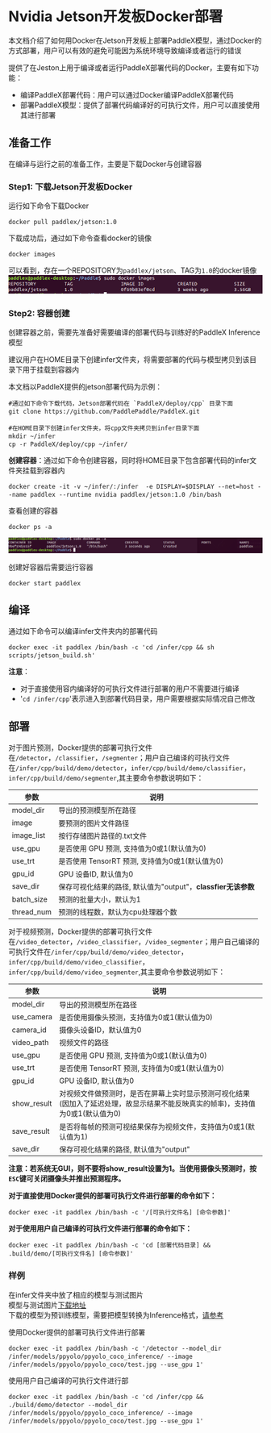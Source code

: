 # Nvidia Jetson开发板Docker部署
本文档介绍了如何用Docker在Jetson开发板上部署PaddleX模型，通过Docker的方式部署，用户可以有效的避免可能因为系统环境导致编译或者运行的错误  

提供了在Jeston上用于编译或者运行PaddleX部署代码的Docker，主要有如下功能：
- 编译PaddleX部署代码：用户可以通过Docker编译PaddleX部署代码
- 部署PaddleX模型：提供了部署代码编译好的可执行文件，用户可以直接使用其进行部署



## 准备工作
在编译与运行之前的准备工作，主要是下载Docker与创建容器  

### Step1: 下载Jetson开发板Docker
运行如下命令下载Docker  

```
docker pull paddlex/jetson:1.0
```  

下载成功后，通过如下命令查看docker的镜像

```
docker images
```
可以看到，存在一个REPOSITORY为`paddlex/jetson`、TAG为`1.0`的docker镜像
![](./images/images.png)  

### Step2: 容器创建
创建容器之前，需要先准备好需要编译的部署代码与训练好的PaddleX Inference模型

建议用户在HOME目录下创建infer文件夹，将需要部署的代码与模型拷贝到该目录下用于挂载到容器内  

本文档以PaddleX提供的jetson部署代码为示例：
```
#通过如下命令下载代码，Jetson部署代码在 `PaddleX/deploy/cpp` 目录下面
git clone https://github.com/PaddlePaddle/PaddleX.git

#在HOME目录下创建infer文件夹，将cpp文件夹拷贝到infer目录下面
mkdir ~/infer
cp -r PaddleX/deploy/cpp ~/infer/
```

**创建容器**：通过如下命令创建容器，同时将HOME目录下包含部署代码的infer文件夹挂载到容器内
 ```
 docker create -it -v ~/infer/:/infer  -e DISPLAY=$DISPLAY --net=host --name paddlex --runtime nvidia paddlex/jetson:1.0 /bin/bash
 ```
查看创建的容器
 ```
 docker ps -a
 ```  

 ![](./images/container.png)  


创建好容器后需要运行容器
```
docker start paddlex
```

## 编译
通过如下命令可以编译infer文件夹内的部署代码
```
docker exec -it paddlex /bin/bash -c 'cd /infer/cpp && sh scripts/jetson_build.sh'
```
**注意**：
- 对于直接使用容内编译好的可执行文件进行部署的用户不需要进行编译
- '`cd /infer/cpp`'表示进入到部署代码目录，用户需要根据实际情况自己修改


## 部署
对于图片预测，Docker提供的部署可执行文件在`/detector`，`/classifier`，`/segmenter`；用户自己编译的可执行文件在`/infer/cpp/build/demo/detector`，`infer/cpp/build/demo/classifier`，`infer/cpp/build/demo/segmenter`,其主要命令参数说明如下：

|  参数   | 说明  |
|  ----  | ----  |
| model_dir  | 导出的预测模型所在路径 |
| image  | 要预测的图片文件路径 |
| image_list  | 按行存储图片路径的.txt文件 |
| use_gpu  | 是否使用 GPU 预测, 支持值为0或1(默认值为0) |
| use_trt  | 是否使用 TensorRT 预测, 支持值为0或1(默认值为0) |
| gpu_id  | GPU 设备ID, 默认值为0 |
| save_dir | 保存可视化结果的路径, 默认值为"output"，**classfier无该参数** |
| batch_size | 预测的批量大小，默认为1 |
| thread_num | 预测的线程数，默认为cpu处理器个数 |  

对于视频预测，Docker提供的部署可执行文件在`/video_detector`，`/video_classifier`，`/video_segmenter`；用户自己编译的可执行文件在`/infer/cpp/build/demo/video_detector`，`infer/cpp/build/demo/video_classifier`，`infer/cpp/build/demo/video_segmenter`,其主要命令参数说明如下：

|  参数   | 说明  |
|  ----  | ----  |
| model_dir  | 导出的预测模型所在路径 |
| use_camera | 是否使用摄像头预测，支持值为0或1(默认值为0) |
| camera_id | 摄像头设备ID，默认值为0 |
| video_path | 视频文件的路径 |
| use_gpu  | 是否使用 GPU 预测, 支持值为0或1(默认值为0) |
| use_trt  | 是否使用 TensorRT 预测, 支持值为0或1(默认值为0) |
| gpu_id  | GPU 设备ID, 默认值为0 |
| show_result | 对视频文件做预测时，是否在屏幕上实时显示预测可视化结果(因加入了延迟处理，故显示结果不能反映真实的帧率)，支持值为0或1(默认值为0) |
| save_result | 是否将每帧的预测可视结果保存为视频文件，支持值为0或1(默认值为1) |
| save_dir | 保存可视化结果的路径, 默认值为"output" |

**注意：若系统无GUI，则不要将show_result设置为1。当使用摄像头预测时，按`ESC`键可关闭摄像头并推出预测程序。**

**对于直接使用Docker提供的部署可执行文件进行部署的命令如下：**  
```
docker exec -it paddlex /bin/bash -c '/[可执行文件名] [命令参数]'
```

**对于使用用户自己编译的可执行文件进行部署的命令如下：**  
```
docker exec -it paddlex /bin/bash -c 'cd [部署代码目录] && .build/demo/[可执行文件名] [命令参数]'
```

### 样例
在infer文件夹中放了相应的模型与测试图片  
模型与测试图片[下载地址](https://paddlex.readthedocs.io/zh_CN/develop/train/prediction.html)  
下载的模型为预训练模型，需要把模型转换为Inference格式，[请参考](https://paddlex.readthedocs.io/zh_CN/develop/deploy/export_model.html)

使用Docker提供的部署可执行文件进行部署
```
docker exec -it paddlex /bin/bash -c '/detector --model_dir /infer/models/ppyolo/ppyolo_coco_inference/ --image /infer/models/ppyolo/ppyolo_coco/test.jpg --use_gpu 1'
```

使用用户自己编译的可执行文件进行部
```
docker exec -it paddlex /bin/bash -c 'cd /infer/cpp && ./build/demo/detector --model_dir /infer/models/ppyolo/ppyolo_coco_inference/ --image /infer/models/ppyolo/ppyolo_coco/test.jpg --use_gpu 1'
```
